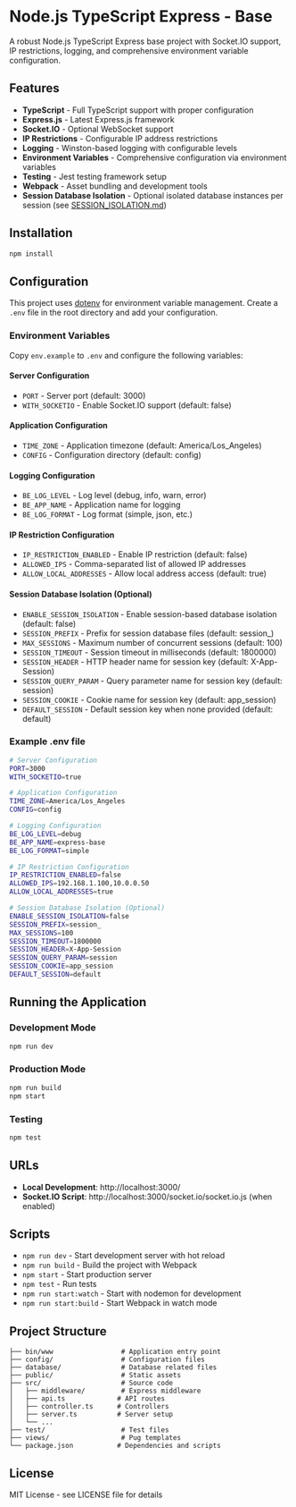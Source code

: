 # Node.js TypeScript Express - Base

A robust Node.js TypeScript Express base project with Socket.IO support, IP restrictions, logging, and comprehensive environment variable configuration.

## Features

- **TypeScript** - Full TypeScript support with proper configuration
- **Express.js** - Latest Express.js framework
- **Socket.IO** - Optional WebSocket support
- **IP Restrictions** - Configurable IP address restrictions
- **Logging** - Winston-based logging with configurable levels
- **Environment Variables** - Comprehensive configuration via environment variables
- **Testing** - Jest testing framework setup
- **Webpack** - Asset bundling and development tools
- **Session Database Isolation** - Optional isolated database instances per session (see [SESSION_ISOLATION.md](SESSION_ISOLATION.md))

## Installation

```bash
npm install
```

## Configuration

This project uses [dotenv](https://github.com/motdotla/dotenv) for environment variable management. Create a `.env` file in the root directory and add your configuration.

### Environment Variables

Copy `env.example` to `.env` and configure the following variables:

#### Server Configuration

- `PORT` - Server port (default: 3000)
- `WITH_SOCKETIO` - Enable Socket.IO support (default: false)

#### Application Configuration

- `TIME_ZONE` - Application timezone (default: America/Los_Angeles)
- `CONFIG` - Configuration directory (default: config)

#### Logging Configuration

- `BE_LOG_LEVEL` - Log level (debug, info, warn, error)
- `BE_APP_NAME` - Application name for logging
- `BE_LOG_FORMAT` - Log format (simple, json, etc.)

#### IP Restriction Configuration

- `IP_RESTRICTION_ENABLED` - Enable IP restriction (default: false)
- `ALLOWED_IPS` - Comma-separated list of allowed IP addresses
- `ALLOW_LOCAL_ADDRESSES` - Allow local address access (default: true)

#### Session Database Isolation (Optional)

- `ENABLE_SESSION_ISOLATION` - Enable session-based database isolation (default: false)
- `SESSION_PREFIX` - Prefix for session database files (default: session\_)
- `MAX_SESSIONS` - Maximum number of concurrent sessions (default: 100)
- `SESSION_TIMEOUT` - Session timeout in milliseconds (default: 1800000)
- `SESSION_HEADER` - HTTP header name for session key (default: X-App-Session)
- `SESSION_QUERY_PARAM` - Query parameter name for session key (default: session)
- `SESSION_COOKIE` - Cookie name for session key (default: app_session)
- `DEFAULT_SESSION` - Default session key when none provided (default: default)

### Example .env file

```bash
# Server Configuration
PORT=3000
WITH_SOCKETIO=true

# Application Configuration
TIME_ZONE=America/Los_Angeles
CONFIG=config

# Logging Configuration
BE_LOG_LEVEL=debug
BE_APP_NAME=express-base
BE_LOG_FORMAT=simple

# IP Restriction Configuration
IP_RESTRICTION_ENABLED=false
ALLOWED_IPS=192.168.1.100,10.0.0.50
ALLOW_LOCAL_ADDRESSES=true

# Session Database Isolation (Optional)
ENABLE_SESSION_ISOLATION=false
SESSION_PREFIX=session_
MAX_SESSIONS=100
SESSION_TIMEOUT=1800000
SESSION_HEADER=X-App-Session
SESSION_QUERY_PARAM=session
SESSION_COOKIE=app_session
DEFAULT_SESSION=default
```

## Running the Application

### Development Mode

```bash
npm run dev
```

### Production Mode

```bash
npm run build
npm start
```

### Testing

```bash
npm test
```

## URLs

- **Local Development**: http://localhost:3000/
- **Socket.IO Script**: http://localhost:3000/socket.io/socket.io.js (when enabled)

## Scripts

- `npm run dev` - Start development server with hot reload
- `npm run build` - Build the project with Webpack
- `npm start` - Start production server
- `npm test` - Run tests
- `npm run start:watch` - Start with nodemon for development
- `npm run start:build` - Start Webpack in watch mode

## Project Structure

```
├── bin/www                 # Application entry point
├── config/                 # Configuration files
├── database/               # Database related files
├── public/                 # Static assets
├── src/                    # Source code
│   ├── middleware/         # Express middleware
│   ├── api.ts             # API routes
│   ├── controller.ts      # Controllers
│   ├── server.ts          # Server setup
│   └── ...
├── test/                   # Test files
├── views/                  # Pug templates
└── package.json           # Dependencies and scripts
```

## License

MIT License - see LICENSE file for details
